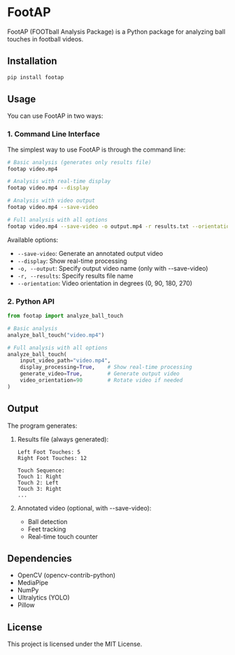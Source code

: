 # FootAP

FootAP (FOOTball Analysis Package) is a Python package for analyzing ball touches in football videos.

## Installation

```bash
pip install footap
```

## Usage

You can use FootAP in two ways:

### 1. Command Line Interface

The simplest way to use FootAP is through the command line:

```bash
# Basic analysis (generates only results file)
footap video.mp4

# Analysis with real-time display
footap video.mp4 --display

# Analysis with video output
footap video.mp4 --save-video

# Full analysis with all options
footap video.mp4 --save-video -o output.mp4 -r results.txt --orientation 90 --display
```

Available options:
- `--save-video`: Generate an annotated output video
- `--display`: Show real-time processing
- `-o, --output`: Specify output video name (only with --save-video)
- `-r, --results`: Specify results file name
- `--orientation`: Video orientation in degrees (0, 90, 180, 270)

### 2. Python API

```python
from footap import analyze_ball_touch

# Basic analysis
analyze_ball_touch("video.mp4")

# Full analysis with all options
analyze_ball_touch(
    input_video_path="video.mp4",
    display_processing=True,    # Show real-time processing
    generate_video=True,        # Generate output video
    video_orientation=90        # Rotate video if needed
)
```

## Output

The program generates:

1. Results file (always generated):
   ```
   Left Foot Touches: 5
   Right Foot Touches: 12
   
   Touch Sequence:
   Touch 1: Right
   Touch 2: Left
   Touch 3: Right
   ...
   ```

2. Annotated video (optional, with --save-video):
   - Ball detection
   - Feet tracking
   - Real-time touch counter

## Dependencies

- OpenCV (opencv-contrib-python)
- MediaPipe
- NumPy
- Ultralytics (YOLO)
- Pillow

## License

This project is licensed under the MIT License.
